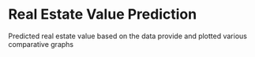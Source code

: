 # Real Estate Value Prediction
 Predicted real estate value based on the data provide and plotted various comparative graphs
